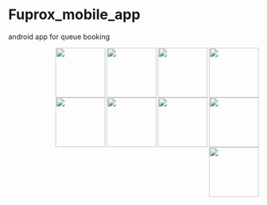 # Fuprox_mobile_app
android app for queue booking

<div align="center" float= "left">
  <img align="right" width="100" height="100" src="https://user-images.githubusercontent.com/33715848/119270661-73967d00-bc06-11eb-8ad6-20eb4ebb1b8c.png">
  <img align="right" width="100" height="100" src="https://user-images.githubusercontent.com/33715848/119270709-ae001a00-bc06-11eb-8d2c-917e7a0537dc.png">
  <img align="right" width="100" height="100" src="https://user-images.githubusercontent.com/33715848/119270711-afc9dd80-bc06-11eb-870e-5d54caf3c9c3.png">

  <img align="right" width="100" height="100" src="https://user-images.githubusercontent.com/33715848/119270712-b0627400-bc06-11eb-834b-8d5176aaae48.png">

  <img align="right" width="100" height="100" src="https://user-images.githubusercontent.com/33715848/119270714-b0fb0a80-bc06-11eb-987a-fea079588fc7.png">

  <img align="right" width="100" height="100" src="https://user-images.githubusercontent.com/33715848/119270717-b193a100-bc06-11eb-99bc-7b5dc2970792.png">

  <img align="right" width="100" height="100" src="https://user-images.githubusercontent.com/33715848/119270717-b193a100-bc06-11eb-99bc-7b5dc2970792.png">
  
  <img align="right" width="100" height="100" src="https://user-images.githubusercontent.com/33715848/119270719-b2c4ce00-bc06-11eb-89a7-a7308e368b8a.png">

  <img align="right" width="100" height="100" src="https://user-images.githubusercontent.com/33715848/119270721-b3f5fb00-bc06-11eb-9218-986178ee9864.png">


<!-- ![fuprox bookings](https://user-images.githubusercontent.com/33715848/119270661-73967d00-bc06-11eb-8ad6-20eb4ebb1b8c.png)
 -->
  
<!-- ![fuprox home](https://user-images.githubusercontent.com/33715848/119270709-ae001a00-bc06-11eb-8d2c-917e7a0537dc.png) -->

<!-- ![fuprox favourites](https://user-images.githubusercontent.com/33715848/119270711-afc9dd80-bc06-11eb-870e-5d54caf3c9c3.png) -->
  
<!-- ![fuprox account](https://user-images.githubusercontent.com/33715848/119270712-b0627400-bc06-11eb-834b-8d5176aaae48.png) -->
  
<!-- ![fuprox bookings](https://user-images.githubusercontent.com/33715848/119270714-b0fb0a80-bc06-11eb-987a-fea079588fc7.png) -->
  
<!-- ![fuprox branch_view](https://user-images.githubusercontent.com/33715848/119270717-b193a100-bc06-11eb-99bc-7b5dc2970792.png) -->
  
<!-- ![fuprox book](https://user-images.githubusercontent.com/33715848/119270719-b2c4ce00-bc06-11eb-89a7-a7308e368b8a.png) -->
  
<!-- ![fuprox ticket](https://user-images.githubusercontent.com/33715848/119270721-b3f5fb00-bc06-11eb-9218-986178ee9864.png) -->
  

</div>
